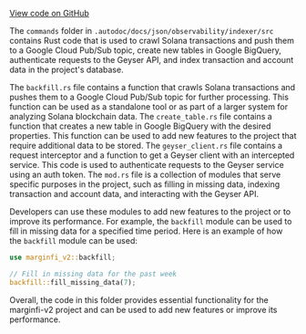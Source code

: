 [View code on GitHub](https://github.com/mrgnlabs/marginfi-v2/.autodoc/docs/json/observability/indexer/src/commands)

The `commands` folder in `.autodoc/docs/json/observability/indexer/src` contains Rust code that is used to crawl Solana transactions and push them to a Google Cloud Pub/Sub topic, create new tables in Google BigQuery, authenticate requests to the Geyser API, and index transaction and account data in the project's database. 

The `backfill.rs` file contains a function that crawls Solana transactions and pushes them to a Google Cloud Pub/Sub topic for further processing. This function can be used as a standalone tool or as part of a larger system for analyzing Solana blockchain data. The `create_table.rs` file contains a function that creates a new table in Google BigQuery with the desired properties. This function can be used to add new features to the project that require additional data to be stored. The `geyser_client.rs` file contains a request interceptor and a function to get a Geyser client with an intercepted service. This code is used to authenticate requests to the Geyser service using an auth token. The `mod.rs` file is a collection of modules that serve specific purposes in the project, such as filling in missing data, indexing transaction and account data, and interacting with the Geyser API.

Developers can use these modules to add new features to the project or to improve its performance. For example, the `backfill` module can be used to fill in missing data for a specified time period. Here is an example of how the `backfill` module can be used:

```rust
use marginfi_v2::backfill;

// Fill in missing data for the past week
backfill::fill_missing_data(7);
```

Overall, the code in this folder provides essential functionality for the marginfi-v2 project and can be used to add new features or improve its performance.
